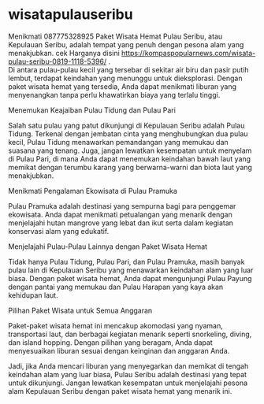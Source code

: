 # wisatapulauseribu
 Menikmati 087775328925 Paket Wisata Hemat  Pulau Seribu, atau Kepulauan Seribu, adalah tempat yang penuh dengan pesona alam yang menakjubkan.  cek Harganya disini https://kompaspopularnews.com/wisata-pulau-seribu-0819-1118-5396/ .  
 Di antara pulau-pulau kecil yang tersebar di sekitar air biru dan pasir putih lembut, terdapat keindahan yang menunggu untuk dieksplorasi. Dengan paket wisata hemat yang tersedia, Anda dapat menikmati liburan yang menyenangkan tanpa perlu khawatirkan biaya yang terlalu tinggi.

Menemukan Keajaiban Pulau Tidung dan Pulau Pari

Salah satu pulau yang patut dikunjungi di Kepulauan Seribu adalah Pulau Tidung. Terkenal dengan jembatan cinta yang menghubungkan dua pulau kecil, Pulau Tidung menawarkan pemandangan yang memukau dan suasana yang tenang. Juga, jangan lewatkan kesempatan untuk menyelam di Pulau Pari, di mana Anda dapat menemukan keindahan bawah laut yang memikat dengan terumbu karang yang berwarna-warni dan biota laut yang menakjubkan.

Menikmati Pengalaman Ekowisata di Pulau Pramuka

Pulau Pramuka adalah destinasi yang sempurna bagi para penggemar ekowisata. Anda dapat menikmati petualangan yang menarik dengan menjelajahi hutan mangrove yang lebat dan ikut serta dalam kegiatan konservasi alam yang edukatif.

Menjelajahi Pulau-Pulau Lainnya dengan Paket Wisata Hemat

Tidak hanya Pulau Tidung, Pulau Pari, dan Pulau Pramuka, masih banyak pulau lain di Kepulauan Seribu yang menawarkan keindahan alam yang luar biasa. Dengan paket wisata hemat, Anda dapat mengunjungi Pulau Payung dengan pantai yang memukau dan Pulau Harapan yang kaya akan kehidupan laut.

Pilihan Paket Wisata untuk Semua Anggaran

Paket-paket wisata hemat ini mencakup akomodasi yang nyaman, transportasi laut, dan berbagai kegiatan menarik seperti snorkeling, diving, dan island hopping. Dengan pilihan yang beragam, Anda dapat menyesuaikan liburan sesuai dengan keinginan dan anggaran Anda.

Jadi, jika Anda mencari liburan yang menyegarkan dan memikat di tengah keindahan alam yang luar biasa, Pulau Seribu adalah destinasi yang tepat untuk dikunjungi. Jangan lewatkan kesempatan untuk menjelajahi pesona alam Kepulauan Seribu dengan paket wisata hemat yang menarik ini.






